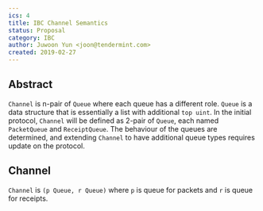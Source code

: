 ```yaml
---
ics: 4
title: IBC Channel Semantics
status: Proposal
category: IBC
author: Juwoon Yun <joon@tendermint.com>
created: 2019-02-27
---
```


## Abstract 

`Channel` is n-pair of `Queue` where each queue has a different role. `Queue` is a data structure that is essentially a list with additional `top uint`. In the initial protocol, `Channel` will be defined as 2-pair of `Queue`, each named `PacketQueue` and `ReceiptQueue`. The behaviour of the queues are determined, and extending `Channel` to have additional queue types requires update on the protocol.

## Channel

`Channel` is `(p Queue, r Queue)` where `p` is queue for packets and `r` is queue for receipts. 
